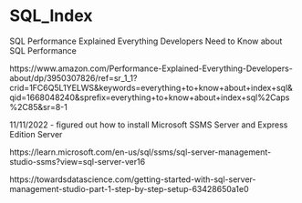 # SQL_Index

SQL Performance Explained Everything Developers Need to Know about SQL Performance
<p>
https://www.amazon.com/Performance-Explained-Everything-Developers-about/dp/3950307826/ref=sr_1_1?crid=1FC6Q5L1YELWS&keywords=everything+to+know+about+index+sql&qid=1668048240&sprefix=everything+to+know+about+index+sql%2Caps%2C85&sr=8-1
<p>
11/11/2022 - figured out how to install Microsoft SSMS Server and Express Edition Server
<p>
https://learn.microsoft.com/en-us/sql/ssms/sql-server-management-studio-ssms?view=sql-server-ver16
<p>
https://towardsdatascience.com/getting-started-with-sql-server-management-studio-part-1-step-by-step-setup-63428650a1e0
